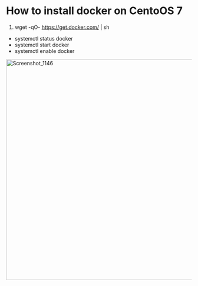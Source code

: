 How to install docker on CentoOS 7 
==================================

1) wget -qO- https://get.docker.com/ | sh
* systemctl status docker
* systemctl start docker
* systemctl enable docker
<img width="600" alt="Screenshot_1146" src="https://user-images.githubusercontent.com/13994900/82270582-e22d6480-993a-11ea-8e64-af96a7f88a78.png">
